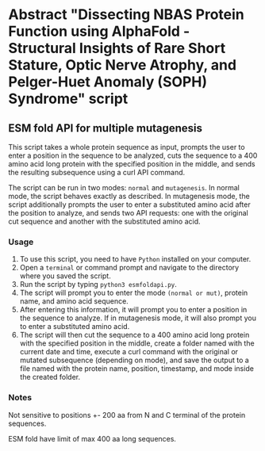 #  Abstract "Dissecting NBAS Protein Function using AlphaFold - Structural Insights of Rare Short Stature, Optic Nerve Atrophy, and Pelger-Huet Anomaly (SOPH) Syndrome" script

## ESM fold API for multiple mutagenesis

This script takes a whole protein sequence as input, prompts the user to enter a position in the sequence to be analyzed, cuts the sequence to a 400 amino acid long protein with the specified position in the middle, and sends the resulting subsequence using a curl API command. 

The script can be run in two modes: `normal` and `mutagenesis`. 
In normal mode, the script behaves exactly as described. 
In mutagenesis mode, the script additionally prompts the user to enter a substituted amino acid after the position to analyze, and sends two API requests: one with the original cut sequence and another with the substituted amino acid.

### Usage

1. To use this script, you need to have `Python` installed on your computer. 
2. Open a `terminal` or command prompt and navigate to the directory where you saved the script. 
3. Run the script by typing `python3 esmfoldapi.py`. 
4. The script will prompt you to enter the mode `(normal or mut)`, protein name, and amino acid sequence. 
5. After entering this information, it will prompt you to enter a position in the sequence to analyze. If in mutagenesis mode, it will also prompt you to enter a substituted amino acid. 
6. The script will then cut the sequence to a 400 amino acid long protein with the specified position in the middle, create a folder named with the current date and time, execute a curl command with the original or mutated subsequence (depending on mode), and save the output to a file named with the protein name, position, timestamp, and mode inside the created folder.

### Notes

Not sensitive to positions +- 200 aa from N and C terminal of the protein sequences.

ESM fold have limit of max 400 aa long sequences.
